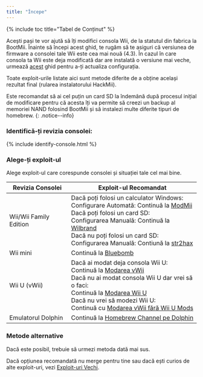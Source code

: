 ```yaml
---
title: "Începe"
---
```


{% include toc title="Tabel de Conținut" %}

Acești pași te vor ajută să îți modifici consola Wii, de la statutul din fabrica la BootMii. Înainte să începi acest ghid, te rugăm să te asiguri că versiunea de firmware a consolei tale Wii este cea mai nouă (4.3). În cazul în care consola ta Wii este deja modificată dar are instalată o versiune mai veche, urmează [acest](update) ghid pentru a-ți actualiza configurația.

Toate exploit-urile listate aici sunt metode diferite de a obține același rezultat final (rularea instalatorului HackMii).

Este recomandat să ai cel puțin un card SD la îndemână după procesul inițial de modificare pentru că acesta îți va permite să creezi un backup al memoriei NAND folosind BootMii și să instalezi multe diferite tipuri de homebrew.
{: .notice--info}

### Identifică-ți revizia consolei:

{% include identify-console.html %}<br>

### Alege-ți exploit-ul

Alege exploit-ul care corespunde consolei și situației tale cel mai bine.

| Revizia Consolei       | Exploit-ul Recomandat                                                                                                                                                                                                                                                                                                                     |
| ---------------------- | ----------------------------------------------------------------------------------------------------------------------------------------------------------------------------------------------------------------------------------------------------------------------------------------------------------------------------------------- |
| Wii/Wii Family Edition | Dacă poți folosi un calculator Windows:<br> Configurare Automată: Continuă la [ModMii](modmii)<br> Dacă poți folosi un card SD:<br> Configurarea Manuală: Continuă la [Wilbrand](wilbrand)<br> Dacă nu poți folosi un card SD:<br> Configurarea Manuală: Contiună la [str2hax](str2hax)<br>           |
| Wii mini               | Continuă la [Bluebomb](bluebomb)                                                                                                                                                                                                                                                                                                          |
| Wii U (vWii)           | Dacă ai modat deja consola Wii U:<br> Continuă la [Modarea vWii](vwii-homebrew-channel)<br> Dacă nu ai modat consola Wii U dar vrei să o faci:<br> Continuă la [Modarea Wii U](https://wiiu.hacks.guide)<br> Dacă nu vrei să modezi Wii U:<br> Continuă cu [Modarea vWii fără Wii U Mods](wiiu-nand-dumper) |
| Emulatorul Dolphin     | Continuă la [Homebrew Channel pe Dolphin](homebrew-dolphin)                                                                                                                                                                                                                                                                               |

### Metode alternative

Dacă este posibil, trebuie să urmezi metoda dată mai sus.

Dacă opțiunea recomandată nu merge pentru tine sau dacă ești curios de alte exploit-uri, vezi [Exploit-uri Vechi](legacy-exploits).
